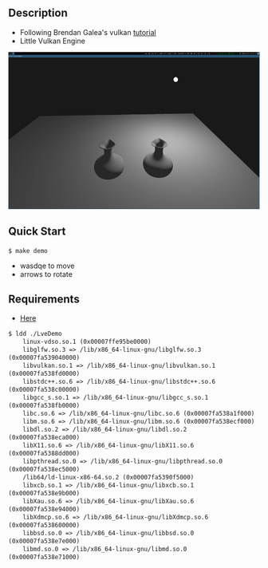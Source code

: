 ## Description
- Following Brendan Galea's vulkan [tutorial](https://www.youtube.com/playlist?list=PL8327DO66nu9qYVKLDmdLW_84-yE4auCR)
- Little Vulkan Engine

<div align="left"><img src="https://raw.githubusercontent.com/loop614/lvedemo/main/vase_moon_floor.png" width=560 height=315 alt="vase_moon_floor"/></div>

## Quick Start
```console
$ make demo
```
- wasdqe to move
- arrows to rotate

## Requirements
- [Here](https://vulkan-tutorial.com/Development_environment)

```console
$ ldd ./LveDemo
	linux-vdso.so.1 (0x00007ffe95be0000)
	libglfw.so.3 => /lib/x86_64-linux-gnu/libglfw.so.3 (0x00007fa539040000)
	libvulkan.so.1 => /lib/x86_64-linux-gnu/libvulkan.so.1 (0x00007fa538fd0000)
	libstdc++.so.6 => /lib/x86_64-linux-gnu/libstdc++.so.6 (0x00007fa538c00000)
	libgcc_s.so.1 => /lib/x86_64-linux-gnu/libgcc_s.so.1 (0x00007fa538fb0000)
	libc.so.6 => /lib/x86_64-linux-gnu/libc.so.6 (0x00007fa538a1f000)
	libm.so.6 => /lib/x86_64-linux-gnu/libm.so.6 (0x00007fa538ecf000)
	libdl.so.2 => /lib/x86_64-linux-gnu/libdl.so.2 (0x00007fa538eca000)
	libX11.so.6 => /lib/x86_64-linux-gnu/libX11.so.6 (0x00007fa5388dd000)
	libpthread.so.0 => /lib/x86_64-linux-gnu/libpthread.so.0 (0x00007fa538ec5000)
	/lib64/ld-linux-x86-64.so.2 (0x00007fa5390f5000)
	libxcb.so.1 => /lib/x86_64-linux-gnu/libxcb.so.1 (0x00007fa538e9b000)
	libXau.so.6 => /lib/x86_64-linux-gnu/libXau.so.6 (0x00007fa538e94000)
	libXdmcp.so.6 => /lib/x86_64-linux-gnu/libXdmcp.so.6 (0x00007fa538600000)
	libbsd.so.0 => /lib/x86_64-linux-gnu/libbsd.so.0 (0x00007fa538e7e000)
	libmd.so.0 => /lib/x86_64-linux-gnu/libmd.so.0 (0x00007fa538e71000)
```
